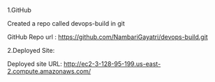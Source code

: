 1.GitHub  

Created a repo called devops-build in git 

GitHub Repo url : https://github.com/NambariGayatri/devops-build.git 

2.Deployed Site: 

Deployed site URL: http://ec2-3-128-95-199.us-east-2.compute.amazonaws.com/ 
